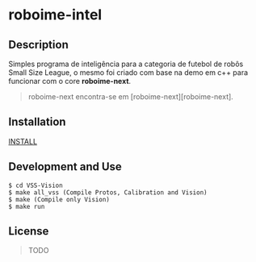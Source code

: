 roboime-intel 
=============


Description
-----------
Simples programa de inteligência para a categoria de futebol de robôs Small Size League, o mesmo foi criado com base na demo em c++ para funcionar com o core **roboime-next**.

> roboime-next encontra-se em [roboime-next][roboime-next].


Installation
------------
[INSTALL][install]


Development and Use
-------------------
```
$ cd VSS-Vision
$ make all_vss (Compile Protos, Calibration and Vision)
$ make (Compile only Vision)
$ make run
```

License
-------
> TODO

[protobuf]: https://developers.google.com/protocol-buffers/
[travis]: https://travis-ci.org/SIRLab/VSS-Vision
[install]: https://github.com/roboime/roboime-intel/blob/master/INSTALL.md




